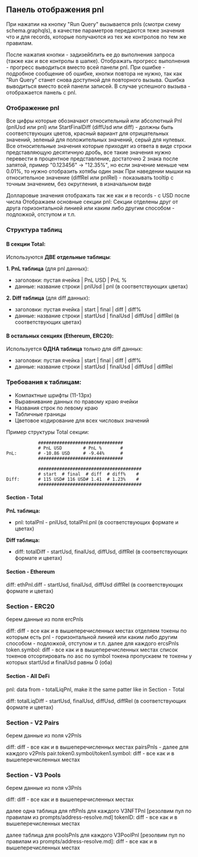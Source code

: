 ## Панель отображения pnl

При нажатии на кнопку "Run Query" вызывается pnls (смотри схему schema.graphqls), в качестве параметров передаются теже
значения что и для records,
которые получаются из тех же контролов по тем же правилам.

После нажатия кнопки - задизейблить ее до выполнения запроса (также как и все контролы в шапке).
Отображать прогресс выполнения - прогресс выводиться вместо всей панели pnl.
При ошибке - подробное сообщение об ошибке, кнопки повтора не нужно, так как "Run Query" станет снова доступной для
повторного вызыва.
Ошибка выводиться вместо всей панели записей.
В случае успешного вызыва - отображается панель с pnl.

### Отображение pnl

Все цифры которые обозначают относительный или абсолютный Pnl (pnlUsd или pnl) или StartFinalDiff (diffUsd или diff) -
должны быть
соответствующих цветов, красный вариант для отрицательных значений, зеленый для положительных значений, серый для
нулевых.
Все относительные значения которые приходят из ответа в виде строки представляющую десятичную дробь, все такие значения
нужно перевести в процентное представление, достаточно 2 знака после запятой, пример "0.123456" -> "12.35%", но если
значение меньше чем 0.01%, то нужно отобразить хотябы один знак
При наведении мышки на относительное значение (diffRel или pnlRel) - показывать tooltip с точным значением, без
округления, в изначальном виде

Долларовые значения отображать так же как и в records - с USD после числа
Отображаем основные секции pnl:
Секции отделены друг от друга горизонтальной линией или каким либо другим способом - подложкой, отступом и т.п.

### Структура таблиц

#### В секции Total:

Используются **ДВЕ отдельные таблицы**:

**1. PnL таблица** (для pnl данных):

- заголовки: пустая ячейка | PnL USD | PnL %
- данные: название строки | pnlUsd | pnl (в соответствующих цветах)

**2. Diff таблица** (для diff данных):

- заголовки: пустая ячейка | start | final | diff | diff%
- данные: название строки | startUsd | finalUsd | diffUsd | diffRel (в соответствующих цветах)

#### В остальных секциях (Ethereum, ERC20):

Используется **ОДНА таблица** только для diff данных:

- заголовки: пустая ячейка | start | final | diff | diff%
- данные: название строки | startUsd | finalUsd | diffUsd | diffRel

### Требования к таблицам:

- Компактные шрифты (11-13px)
- Выравнивание данных по правому краю ячейки
- Названия строк по левому краю
- Табличные границы
- Цветовое кодирование для всех числовых значений

Пример структуры Total секции:

```
            ################################
            # PnL USD        # PnL %       #
PnL:        # -10.86 USD     # -9.44%      #
            ################################

            #######################################
            # start  # final  # diff  # diff%    #
Diff:       # 115 USD# 116 USD# 1.41  # 1.23%    #
            #######################################
```

#### Section - Total

**PnL таблица:**

- pnl: totalPnl - pnlUsd, totalPnl.pnl (в соответствующих формате и цветах)

**Diff таблица:**

- diff: totalDiff - startUsd, finalUsd, diffUsd, diffRel (в соответствующих формате и цветах)

#### Section - Ethereum

diff: ethPnl.diff - startUsd, finalUsd, diffUsd diffRel (в соответствующих формате и цветах)

### Section - ERC20

берем данные из поля ercPnls

diff: diff - все как и в вышеперечисленных местах
отделяем токены по которым есть pnl - горизонтальной линией или каким либо другим способом - подложкой, отступом и т.п.
далее для каждого ercsPnls
token.symbol: diff - все как и в вышеперечисленных местах
список токенов отсортировать по asc по symbol токена
пропускаем те токены у которых startUsd и finalUsd равны 0 (оба)

#### Section - All DeFi

pnl: data from - totalLiqPnl, make it the same patter like in Section - Total

diff: totalLiqDiff - startUsd, finalUsd, diffUsd, diffRel (в соответствующих формате и цветах)

### Section - V2 Pairs

берем данные из поля v2Pnls

diff: diff - все как и в вышеперечисленных местах
pairsPnls - далее для каждого v2Pnls
pair.token0.symbol/token1.symbol: diff - все как и в вышеперечисленных местах

### Section - V3 Pools

берем данные из поля v3Pnls

diff: diff - все как и в вышеперечисленных местах

далее одна таблица для nftPnls
для каждого V3NFTPnl
[резолвим пул по правилам из prompts/address-resolve.md] tokenID: diff - все как и в вышеперечисленных местах

далее таблица для poolsPnls
для каждого V3PoolPnl
[резолвим пул по правилам из prompts/address-resolve.md]: diff - все как и в вышеперечисленных местах
